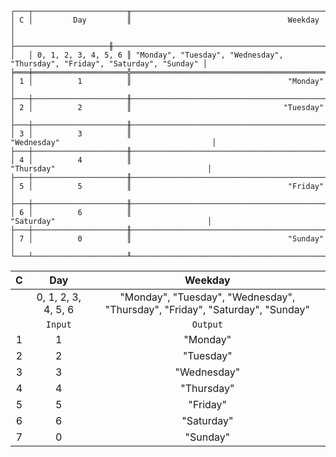 ```text
┌───┬─────────────────────╥──────────────────────────────────────────────────────────────────────────────┐
│ C │         Day         ║                                   Weekday                                    │
│   ├─────────────────────╫──────────────────────────────────────────────────────────────────────────────┤
│   │ 0, 1, 2, 3, 4, 5, 6 ║ "Monday", "Tuesday", "Wednesday", "Thursday", "Friday", "Saturday", "Sunday" │
╞═══╪═════════════════════╬══════════════════════════════════════════════════════════════════════════════╡
│ 1 │          1          ║                                   "Monday"                                   │
├───┼─────────────────────╫──────────────────────────────────────────────────────────────────────────────┤
│ 2 │          2          ║                                  "Tuesday"                                   │
├───┼─────────────────────╫──────────────────────────────────────────────────────────────────────────────┤
│ 3 │          3          ║                                 "Wednesday"                                  │
├───┼─────────────────────╫──────────────────────────────────────────────────────────────────────────────┤
│ 4 │          4          ║                                  "Thursday"                                  │
├───┼─────────────────────╫──────────────────────────────────────────────────────────────────────────────┤
│ 5 │          5          ║                                   "Friday"                                   │
├───┼─────────────────────╫──────────────────────────────────────────────────────────────────────────────┤
│ 6 │          6          ║                                  "Saturday"                                  │
├───┼─────────────────────╫──────────────────────────────────────────────────────────────────────────────┤
│ 7 │          0          ║                                   "Sunday"                                   │
└───┴─────────────────────╨──────────────────────────────────────────────────────────────────────────────┘
```

| C |         Day         |                                   Weekday                                    |
|:-:|:-------------------:|:----------------------------------------------------------------------------:|
|   | 0, 1, 2, 3, 4, 5, 6 | "Monday", "Tuesday", "Wednesday", "Thursday", "Friday", "Saturday", "Sunday" |
|   |       `Input`       |                                   `Output`                                   |
| 1 |          1          |                                   "Monday"                                   |
| 2 |          2          |                                  "Tuesday"                                   |
| 3 |          3          |                                 "Wednesday"                                  |
| 4 |          4          |                                  "Thursday"                                  |
| 5 |          5          |                                   "Friday"                                   |
| 6 |          6          |                                  "Saturday"                                  |
| 7 |          0          |                                   "Sunday"                                   |
